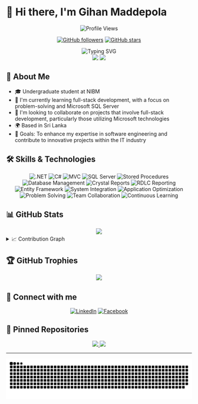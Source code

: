 # 👋 Hi there, I'm Gihan Maddepola

<div align="center">
  
  ![Profile Views](https://komarev.com/ghpvc/?username=GihanMaddepola&color=blueviolet&style=flat-square&label=Profile+Views)
  
  [![GitHub followers](https://img.shields.io/github/followers/GihanMaddepola?style=social)](https://github.com/GihanMaddepola?tab=followers)
  [![GitHub stars](https://img.shields.io/github/stars/GihanMaddepola?style=social)](https://github.com/GihanMaddepola?tab=stars)
  
</div>

<div align="center">
  <img src="https://readme-typing-svg.herokuapp.com?font=Fira+Code&size=24&duration=3000&pause=1000&color=6F36D1&center=true&vCenter=true&width=435&lines=Software+Developer;Undergraduate+Student+at+NIBM;Open+Source+Enthusiast" alt="Typing SVG" />
</div>

<div align="center">
  <img src="https://github-readme-stats.vercel.app/api?username=GihanMaddepola&show_icons=true&theme=tokyonight&hide_border=true&include_all_commits=true&count_private=true" height="170"/>
  <img src="https://github-readme-stats.vercel.app/api/top-langs/?username=GihanMaddepola&layout=compact&theme=tokyonight&hide_border=true&hide=html,css,javascript,python" height="170"/>
</div>

## 💫 About Me

- 🎓 Undergraduate student at NIBM
- 🌱 I'm currently learning full-stack development, with a focus on problem-solving and Microsoft SQL Server
- 👯 I'm looking to collaborate on projects that involve full-stack development, particularly those utilizing Microsoft technologies
- 🌍 Based in Sri Lanka
- 🎯 Goals: To enhance my expertise in software engineering and contribute to innovative projects within the IT industry

## 🛠️ Skills & Technologies

<div align="center">

  ![.NET](https://img.shields.io/badge/.NET-512BD4?style=for-the-badge&logo=.net&logoColor=white)
  ![C#](https://img.shields.io/badge/C%23-239120?style=for-the-badge&logo=c-sharp&logoColor=white)
  ![MVC](https://img.shields.io/badge/MVC-007ACC?style=for-the-badge&logo=visualstudio&logoColor=white)
  ![SQL Server](https://img.shields.io/badge/SQL%20Server-CC2927?style=for-the-badge&logo=microsoftsqlserver&logoColor=white)
  ![Stored Procedures](https://img.shields.io/badge/Stored%20Procedures-00758F?style=for-the-badge)
  ![Database Management](https://img.shields.io/badge/Database%20Management-336791?style=for-the-badge&logo=postgresql&logoColor=white)
  ![Crystal Reports](https://img.shields.io/badge/Crystal%20Reports-FF0000?style=for-the-badge)
  ![RDLC Reporting](https://img.shields.io/badge/RDLC%20Reporting-008080?style=for-the-badge)
  ![Entity Framework](https://img.shields.io/badge/Entity%20Framework-68217A?style=for-the-badge)
  ![System Integration](https://img.shields.io/badge/System%20Integration-FF8C00?style=for-the-badge)
  ![Application Optimization](https://img.shields.io/badge/Application%20Optimization-0066CC?style=for-the-badge)
  ![Problem Solving](https://img.shields.io/badge/Problem%20Solving-2ECC71?style=for-the-badge)
  ![Team Collaboration](https://img.shields.io/badge/Team%20Collaboration-1F618D?style=for-the-badge)
  ![Continuous Learning](https://img.shields.io/badge/Continuous%20Learning-F39C12?style=for-the-badge)

</div>

## 📊 GitHub Stats

<div align="center">
  <img src="https://github-readme-streak-stats.herokuapp.com/?user=GihanMaddepola&theme=tokyonight&hide_border=true" />
</div>

<details>
  <summary>📈 Contribution Graph</summary>
  <img src="https://activity-graph.herokuapp.com/graph?username=GihanMaddepola&theme=react-dark&hide_border=true" />
</details>

## 🏆 GitHub Trophies

<div align="center">
  <img src="https://github-profile-trophy.vercel.app/?username=GihanMaddepola&theme=discord&no-frame=true&no-bg=false&margin-w=4" />
</div>

## 🔗 Connect with me

<div align="center">
  
  [![LinkedIn](https://img.shields.io/badge/LinkedIn-0077B5?style=for-the-badge&logo=linkedin&logoColor=white)](https://linkedin.com/in/gihan-maddepola-0270721a0)
  [![Facebook](https://img.shields.io/badge/Facebook-1877F2?style=for-the-badge&logo=facebook&logoColor=white)](https://www.facebook.com/asitha.saranga.9)
  
</div>

## 📌 Pinned Repositories

<div align="center">
  <a href="https://github.com/GihanMaddepola/project1">
    <img src="https://github-readme-stats.vercel.app/api/pin/?username=GihanMaddepola&repo=project1&theme=tokyonight" />
  </a>
  <a href="https://github.com/GihanMaddepola/project2">
    <img src="https://github-readme-stats.vercel.app/api/pin/?username=GihanMaddepola&repo=project2&theme=tokyonight" />
  </a>
</div>

---

<div align="center">
  <img src="https://raw.githubusercontent.com/platane/snk/output/github-contribution-grid-snake-dark.svg" alt="Snake animation" />
</div>
